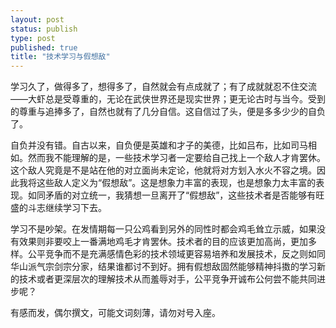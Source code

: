 ```yaml
--- 
layout: post
status: publish
type: post
published: true
title: "技术学习与假想敌"
---
```

<p>学习久了，做得多了，想得多了，自然就会有点成就了；有了成就就忍不住交流——大虾总是受尊重的，无论在武侠世界还是现实世界；更无论古时与当今。受到的尊重与追捧多了，自然也就有了几分自信。这自信过了头，便是多多少少的自负了。</p> <p>自负并没有错。自古以来，自负便是英雄和才子的美德，比如吕布，比如司马相如。然而我不能理解的是，一些技术学习者一定要给自己找上一个敌人才肯罢休。这个敌人究竟是不是站在他的对立面尚未定论，他就将对方划入水火不容之境。因此我将这些敌人定义为“假想敌”。这是想象力丰富的表现，也是想象力太丰富的表现。如同矛盾的对立统一，我猜想一旦离开了“假想敌”，这些技术者是否能够有旺盛的斗志继续学习下去。</p> <p>学习不是吵架。在发情期每一只公鸡看到另外的同性时都会鸡毛耸立示威，如果没有效果则非要咬上一番满地鸡毛才肯罢休。技术者的目的应该更加高尚，更加多样。公平竞争而不是充满感情色彩的技术领域更容易培养和发展技术，反之则如同华山派气宗剑宗分家，结果谁都讨不到好。拥有假想敌固然能够精神抖擞的学习新的技术或者更深层次的理解技术从而羞辱对手，公平竞争开诚布公何尝不能共同进步呢？</p> <p>有感而发，偶尔撰文，可能文词刻薄，请勿对号入座。</p>
